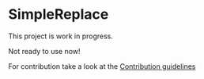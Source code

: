# SimpleReplace

This project is work in progress.

Not ready to use now!


For contribution take a look at the [Contribution guidelines](CONTRIBUTING.md)

